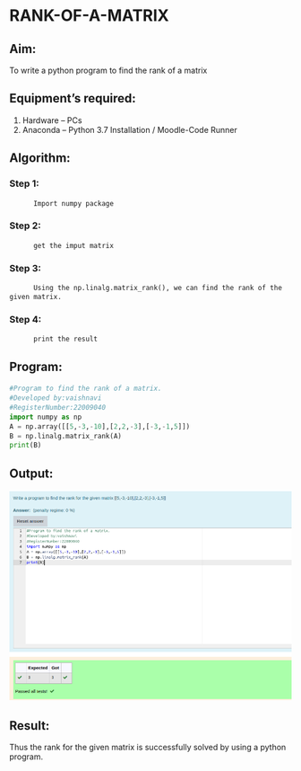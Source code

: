 # RANK-OF-A-MATRIX

## Aim:

To write a python program to find the rank of a matrix

## Equipment’s required:

1. 	Hardware – PCs
2. 	Anaconda – Python 3.7 Installation / Moodle-Code Runner

## Algorithm:

### Step 1: 
          Import numpy package
### Step 2: 
          get the imput matrix
### Step 3: 
          Using the np.linalg.matrix_rank(), we can find the rank of the given matrix.
### Step 4: 
          print the result

## Program:
```python
#Program to find the rank of a matrix.
#Developed by:vaishnavi
#RegisterNumber:22009040
import numpy as np
A = np.array([[5,-3,-10],[2,2,-3],[-3,-1,5]])
B = np.linalg.matrix_rank(A)
print(B)
```

## Output:
![](./rank.png)
## Result:
Thus the rank for the given matrix is successfully solved by  using a python program.

